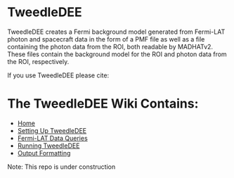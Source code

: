 # TweedleDEE

TweedleDEE creates a Fermi background model generated from Fermi-LAT photon and spacecraft data in the form of a PMF file as well as a file containing the photon data from the ROI, both readable by MADHATv2. These files contain the background model for the ROI and photon data from the ROI, respectively. 

If you use TweedleDEE please cite:


# The TweedleDEE Wiki Contains:
- [Home](https://github.com/MADHATdm/TweedleDEE/wiki)
- [Setting Up TweedleDEE](https://github.com/MADHATdm/TweedleDEE/wiki/Setting-Up-TweedleDEE)
- [Fermi-LAT Data Queries](https://github.com/MADHATdm/TweedleDEE/wiki/Fermi%E2%80%90LAT-Data-Queries)
- [Running TweedleDEE](https://github.com/MADHATdm/TweedleDEE/wiki/Running-TweedleDEE)
- [Output Formatting](https://github.com/MADHATdm/TweedleDEE/wiki/Output-Formatting)

Note: This repo is under construction
